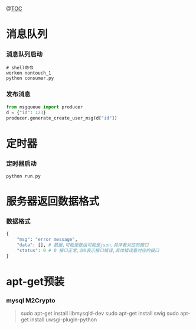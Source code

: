 @[TOC](无感行后台)

# 消息队列

### 消息队列启动
```
# shell命令
workon nontouch_1
python consumer.py
``` 

### 发布消息
```python
from msgqueue import producer
d = {"id": 123}
producer.generate_create_user_msg(d["id"])
```

# 定时器

### 定时器启动
```
python run.py
```


# 服务器返回数据格式
### 数据格式
```python
{
    "msg": "error message",
    "data": [], # 数据,可能是数组可能是json,具体看对应的接口
    "status": 0 # 0 接口正常,非0表示接口错误,具体错误看对应的接口
}
```

# apt-get预装
### mysql M2Crypto 
> sudo apt-get install libmysqld-dev
sudo apt-get install swig
sudo apt-get install uwsgi-plugin-python